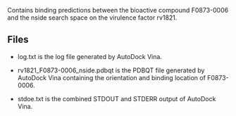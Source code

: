 Contains binding predictions between the bioactive compound F0873-0006 and the nside search space on the virulence factor rv1821.

## Files

- log.txt is the log file generated by AutoDock Vina.

- rv1821_F0873-0006_nside.pdbqt is the PDBQT file generated by AutoDock Vina containing the orientation and binding location of F0873-0006.

- stdoe.txt is the combined STDOUT and STDERR output of AutoDock Vina.

